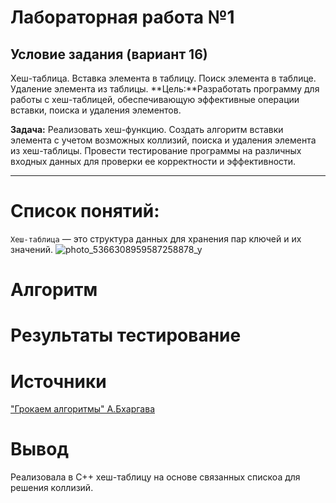 # Лабораторная работа №1
## Условие задания (вариант 16)
Хеш-таблица. Вставка элемента в таблицу. Поиск элемента в таблице. Удаление элемента из таблицы.
**Цель:**Разработать программу для работы с хеш-таблицей, обеспечивающую эффективные операции вставки, поиска и удаления элементов.

**Задача:** Реализовать хеш-функцию. Создать алгоритм вставки элемента с учетом возможных коллизий, поиска и удаления элемента из хеш-таблицы. Провести тестирование программы на различных входных данных для проверки ее корректности и эффективности.

----

# Список понятий:
`Хеш-таблица` — это структура данных для хранения пар ключей и их значений.
![photo_5366308959587258878_y](https://github.com/iis-32170x/RPIIS/assets/145226586/2c317f6e-833e-4fdc-9353-4d7de747bc0a)
# Алгоритм 

# Результаты тестирование


# Источники
["Грокаем алгоритмы" А.Бхаргава](https://xn--d1ag.xn--e1a4c/tmp/Bibl_progr_Sb_187kn/%D0%93%D1%80%D0%BE%D0%BA%D0%B0%D0%B5%D0%BC%20%D0%90%D0%BB%D0%B3%D0%BE%D1%80%D0%B8%D1%82%D0%BC%D1%8B.%20%D0%98%D0%BB%D0%BB%D1%8E%D1%81%D1%82%D1%80%D0%B8%D1%80%D0%BE%D0%B2%D0%B0%D0%BD%D0%BD%D0%BE%D0%B5%20%D0%BF%D0%BE%D1%81%D0%BE%D0%B1%D0%B8%D0%B5%20%D0%B4%D0%BB%D1%8F%20%D0%BF%D1%80%D0%BE%D0%B3%D1%80%D0%B0%D0%BC%D0%BC%D0%B8%D1%81%D1%82%D0%BE%D0%B2%20%D0%B8%20%D0%BB%D1%8E%D0%B1%D0%BE%D0%BF%D1%8B%D1%82%D1%81%D1%82%D0%B2%D1%83%D1%89%D0%B8%D1%85.%202017.PDF)

# Вывод
Реализовала в C++ хеш-таблицу на основе связанных спискоа для решения коллизий.


